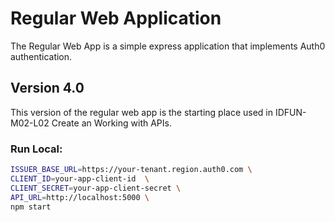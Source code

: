 # Regular Web Application

The Regular Web App is a simple express application that implements Auth0 authentication.

## Version 4.0

This version of the regular web app is the starting place used in IDFUN-M02-L02 Create an Working with APIs.

### Run Local:

```bash
ISSUER_BASE_URL=https://your-tenant.region.auth0.com \
CLIENT_ID=your-app-client-id  \
CLIENT_SECRET=your-app-client-secret \
API_URL=http://localhost:5000 \
npm start
```

